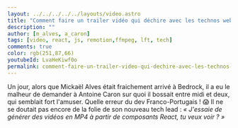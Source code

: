 ```yaml
---
layout: ../../../../../layouts/video.astro
title: "Comment faire un trailer vidéo qui déchire avec les technos web ? #LFT 03/06/22"
description: ""
author: [m_alves, a_caron]
tags: [video, react, js, remotion,ffmpeg, lft, tech]
comments: true
color: rgb(251,87,66)
youtubeId: LvaHeKiwf0o
permalink: comment-faire-un-trailer-video-qui-dechire-avec-les-technos-web
---
```


Un jour, alors que Mickaël Alves était fraichement arrivé à Bedrock, il a eu le malheur de demander à Antoine Caron sur quoi il bossait entre midi et deux, qui semblait fort l'amuser. Quelle erreur du dev Franco-Portugais ! :scream:
Il ne se doutait pas encore de la folie de son nouveau tech lead : *« J'essaie de générer des vidéos en MP4 à partir de composants React, tu veux voir ? »*